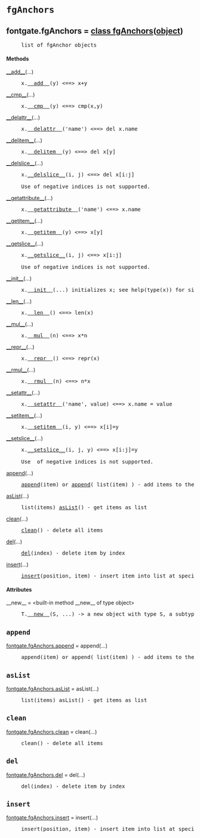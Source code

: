 

<a name="fontgate.fgAnchors"></a>

# `fgAnchors`


<dt class="class"><h2><span class="class-name">fontgate.fgAnchors</span> = <a name="fontgate.fgAnchors" href="#fontgate.fgAnchors">class fgAnchors</a>(<a href="./__builtin__.html#object">object</a>)</h2></dt><dd class="class"><dd>


<pre class="doc" markdown="0">list of fgAnchor objects</pre>


</dd><h4 class="head-methods">Methods </h4><dl class="function"><dt><a name="fgAnchors-__add__" href="#fgAnchors-__add__"><span class="function-name">__add__</span></a><span class="argspec">(...)</span></dt><dd>

<pre class="doc" markdown="0">x.<a href="#fontgate.fgAnchors-__add__">__add__</a>(y) <==> x+y</pre>

</dd></dl>
<dl class="function"><dt><a name="fgAnchors-__cmp__" href="#fgAnchors-__cmp__"><span class="function-name">__cmp__</span></a><span class="argspec">(...)</span></dt><dd>

<pre class="doc" markdown="0">x.<a href="#fontgate.fgAnchors-__cmp__">__cmp__</a>(y) <==> cmp(x,y)</pre>

</dd></dl>
<dl class="function"><dt><a name="fgAnchors-__delattr__" href="#fgAnchors-__delattr__"><span class="function-name">__delattr__</span></a><span class="argspec">(...)</span></dt><dd>

<pre class="doc" markdown="0">x.<a href="#fontgate.fgAnchors-__delattr__">__delattr__</a>('name') <==> del x.name</pre>

</dd></dl>
<dl class="function"><dt><a name="fgAnchors-__delitem__" href="#fgAnchors-__delitem__"><span class="function-name">__delitem__</span></a><span class="argspec">(...)</span></dt><dd>

<pre class="doc" markdown="0">x.<a href="#fontgate.fgAnchors-__delitem__">__delitem__</a>(y) <==> del x[y]</pre>

</dd></dl>
<dl class="function"><dt><a name="fgAnchors-__delslice__" href="#fgAnchors-__delslice__"><span class="function-name">__delslice__</span></a><span class="argspec">(...)</span></dt><dd>

<pre class="doc" markdown="0">x.<a href="#fontgate.fgAnchors-__delslice__">__delslice__</a>(i, j) <==> del x[i:j]

Use of negative indices is not supported.</pre>

</dd></dl>
<dl class="function"><dt><a name="fgAnchors-__getattribute__" href="#fgAnchors-__getattribute__"><span class="function-name">__getattribute__</span></a><span class="argspec">(...)</span></dt><dd>

<pre class="doc" markdown="0">x.<a href="#fontgate.fgAnchors-__getattribute__">__getattribute__</a>('name') <==> x.name</pre>

</dd></dl>
<dl class="function"><dt><a name="fgAnchors-__getitem__" href="#fgAnchors-__getitem__"><span class="function-name">__getitem__</span></a><span class="argspec">(...)</span></dt><dd>

<pre class="doc" markdown="0">x.<a href="#fontgate.fgAnchors-__getitem__">__getitem__</a>(y) <==> x[y]</pre>

</dd></dl>
<dl class="function"><dt><a name="fgAnchors-__getslice__" href="#fgAnchors-__getslice__"><span class="function-name">__getslice__</span></a><span class="argspec">(...)</span></dt><dd>

<pre class="doc" markdown="0">x.<a href="#fontgate.fgAnchors-__getslice__">__getslice__</a>(i, j) <==> x[i:j]

Use of negative indices is not supported.</pre>

</dd></dl>
<dl class="function"><dt><a name="fgAnchors-__init__" href="#fgAnchors-__init__"><span class="function-name">__init__</span></a><span class="argspec">(...)</span></dt><dd>

<pre class="doc" markdown="0">x.<a href="#fontgate.fgAnchors-__init__">__init__</a>(...) initializes x; see help(type(x)) for signature</pre>

</dd></dl>
<dl class="function"><dt><a name="fgAnchors-__len__" href="#fgAnchors-__len__"><span class="function-name">__len__</span></a><span class="argspec">(...)</span></dt><dd>

<pre class="doc" markdown="0">x.<a href="#fontgate.fgAnchors-__len__">__len__</a>() <==> len(x)</pre>

</dd></dl>
<dl class="function"><dt><a name="fgAnchors-__mul__" href="#fgAnchors-__mul__"><span class="function-name">__mul__</span></a><span class="argspec">(...)</span></dt><dd>

<pre class="doc" markdown="0">x.<a href="#fontgate.fgAnchors-__mul__">__mul__</a>(n) <==> x*n</pre>

</dd></dl>
<dl class="function"><dt><a name="fgAnchors-__repr__" href="#fgAnchors-__repr__"><span class="function-name">__repr__</span></a><span class="argspec">(...)</span></dt><dd>

<pre class="doc" markdown="0">x.<a href="#fontgate.fgAnchors-__repr__">__repr__</a>() <==> repr(x)</pre>

</dd></dl>
<dl class="function"><dt><a name="fgAnchors-__rmul__" href="#fgAnchors-__rmul__"><span class="function-name">__rmul__</span></a><span class="argspec">(...)</span></dt><dd>

<pre class="doc" markdown="0">x.<a href="#fontgate.fgAnchors-__rmul__">__rmul__</a>(n) <==> n*x</pre>

</dd></dl>
<dl class="function"><dt><a name="fgAnchors-__setattr__" href="#fgAnchors-__setattr__"><span class="function-name">__setattr__</span></a><span class="argspec">(...)</span></dt><dd>

<pre class="doc" markdown="0">x.<a href="#fontgate.fgAnchors-__setattr__">__setattr__</a>('name', value) <==> x.name = value</pre>

</dd></dl>
<dl class="function"><dt><a name="fgAnchors-__setitem__" href="#fgAnchors-__setitem__"><span class="function-name">__setitem__</span></a><span class="argspec">(...)</span></dt><dd>

<pre class="doc" markdown="0">x.<a href="#fontgate.fgAnchors-__setitem__">__setitem__</a>(i, y) <==> x[i]=y</pre>

</dd></dl>
<dl class="function"><dt><a name="fgAnchors-__setslice__" href="#fgAnchors-__setslice__"><span class="function-name">__setslice__</span></a><span class="argspec">(...)</span></dt><dd>

<pre class="doc" markdown="0">x.<a href="#fontgate.fgAnchors-__setslice__">__setslice__</a>(i, j, y) <==> x[i:j]=y

Use  of negative indices is not supported.</pre>

</dd></dl>
<dl class="function"><dt><a name="fgAnchors-append" href="#fgAnchors-append"><span class="function-name">append</span></a><span class="argspec">(...)</span></dt><dd>

<pre class="doc" markdown="0"><a href="#fontgate.fgAnchors-append">append</a>(item) or <a href="#fontgate.fgAnchors-append">append</a>( list(item) ) - add items to the end of the list</pre>

</dd></dl>
<dl class="function"><dt><a name="fgAnchors-asList" href="#fgAnchors-asList"><span class="function-name">asList</span></a><span class="argspec">(...)</span></dt><dd>

<pre class="doc" markdown="0">list(items) <a href="#fontgate.fgAnchors-asList">asList</a>() - get items as list</pre>

</dd></dl>
<dl class="function"><dt><a name="fgAnchors-clean" href="#fgAnchors-clean"><span class="function-name">clean</span></a><span class="argspec">(...)</span></dt><dd>

<pre class="doc" markdown="0"><a href="#fontgate.fgAnchors-clean">clean</a>() - delete all items</pre>

</dd></dl>
<dl class="function"><dt><a name="fgAnchors-del" href="#fgAnchors-del"><span class="function-name">del</span></a><span class="argspec">(...)</span></dt><dd>

<pre class="doc" markdown="0"><a href="#fontgate.fgAnchors-del">del</a>(index) - delete item by index</pre>

</dd></dl>
<dl class="function"><dt><a name="fgAnchors-insert" href="#fgAnchors-insert"><span class="function-name">insert</span></a><span class="argspec">(...)</span></dt><dd>

<pre class="doc" markdown="0"><a href="#fontgate.fgAnchors-insert">insert</a>(position, item) - insert item into list at specified position</pre>

</dd></dl>

  <h4 class="head-attrs">Attributes </h4><dl><dt><span class="other-name">__new__</span> = &lt;built-in method __new__ of type object&gt;<dd>

<pre class="doc" markdown="0">T.<a href="#fontgate.fgAnchors-__new__">__new__</a>(S, ...) -> a new object with type S, a subtype of T</pre>

</dd></dl>
</dd>


<a name="fontgate.fgAnchors.append"></a>

## `append`


<dl class="function"><dt><a name="-fontgate.fgAnchors.append" href="#-fontgate.fgAnchors.append"><span class="function-name">fontgate.fgAnchors.append</span></a> = append<span class="argspec">(...)</span></dt><dd>

<pre class="doc" markdown="0">append(item) or append( list(item) ) - add items to the end of the list</pre>

</dd></dl>



<a name="fontgate.fgAnchors.asList"></a>

## `asList`


<dl class="function"><dt><a name="-fontgate.fgAnchors.asList" href="#-fontgate.fgAnchors.asList"><span class="function-name">fontgate.fgAnchors.asList</span></a> = asList<span class="argspec">(...)</span></dt><dd>

<pre class="doc" markdown="0">list(items) asList() - get items as list</pre>

</dd></dl>



<a name="fontgate.fgAnchors.clean"></a>

## `clean`


<dl class="function"><dt><a name="-fontgate.fgAnchors.clean" href="#-fontgate.fgAnchors.clean"><span class="function-name">fontgate.fgAnchors.clean</span></a> = clean<span class="argspec">(...)</span></dt><dd>

<pre class="doc" markdown="0">clean() - delete all items</pre>

</dd></dl>



<a name="fontgate.fgAnchors.del"></a>

## `del`


<dl class="function"><dt><a name="-fontgate.fgAnchors.del" href="#-fontgate.fgAnchors.del"><span class="function-name">fontgate.fgAnchors.del</span></a> = del<span class="argspec">(...)</span></dt><dd>

<pre class="doc" markdown="0">del(index) - delete item by index</pre>

</dd></dl>



<a name="fontgate.fgAnchors.insert"></a>

## `insert`


<dl class="function"><dt><a name="-fontgate.fgAnchors.insert" href="#-fontgate.fgAnchors.insert"><span class="function-name">fontgate.fgAnchors.insert</span></a> = insert<span class="argspec">(...)</span></dt><dd>

<pre class="doc" markdown="0">insert(position, item) - insert item into list at specified position</pre>

</dd></dl>

